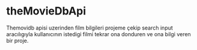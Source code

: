 # theMovieDbApi

Themovidb apisi uzerinden film bilgileri projeme çekip search input aracılıgıyla kullanıcının istedigi filmi tekrar ona donduren ve ona bilgi veren bir proje.
